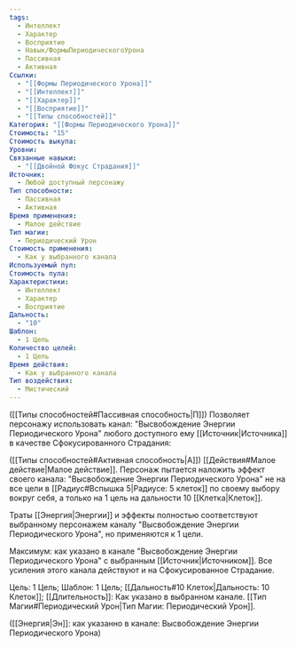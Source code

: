 ```yaml
---
tags:
  - Интеллект
  - Характер
  - Восприятие
  - Навык/ФормыПериодическогоУрона
  - Пассивная
  - Активная
Ссылки:
  - "[[Формы Периодического Урона]]"
  - "[[Интеллект]]"
  - "[[Характер]]"
  - "[[Восприятие]]"
  - "[[Типы способностей]]"
Категория: "[[Формы Периодического Урона]]"
Стоимость: "15"
Стоимость выкупа: 
Уровни: 
Связанные навыки:
  - "[[Двойной Фокус Страдания]]"
Источник:
  - Любой доступный персонажу
Тип способности:
  - Пассивная
  - Активная
Время применения:
  - Малое действие
Тип магии:
  - Периодический Урон
Стоимость применения:
  - Как у выбранного канала
Используемый пул: 
Стоимость пула: 
Характеристики:
  - Интеллект
  - Характер
  - Восприятие
Дальность:
  - "10"
Шаблон:
  - 1 Цель
Количество целей:
  - 1 Цель
Время действия:
  - Как у выбранного канала
Тип воздействия:
  - Мистический
---
```

([[Типы способностей#Пассивная способность|П]]) Позволяет персонажу использовать канал: "Высвобождение Энергии Периодического Урона" любого доступного ему [[Источник|Источника]] в качестве Сфокусированного Страдания:

([[Типы способностей#Активная способность|А]]) [[Действия#Малое действие|Малое действие]]. Персонаж пытается наложить эффект своего канала: "Высвобождение Энергии Периодического Урона" не на все цели в [[Радиус#Вспышка 5|Радиусе: 5 клеток]] по своему выбору вокруг себя, а только на 1 цель на дальности 10 [[Клетка|Клеток]].  

Траты [[Энергия|Энергии]] и эффекты полностью соответствуют выбранному персонажем каналу "Высвобождение Энергии Периодического Урона", но применяются к 1 цели. 
 
Максимум: как указано в канале "Высвобождение Энергии Периодического Урона" с выбранным [[Источник|Источником]]. Все усиления этого канала действуют и на Сфокусированное Страдание.

Цель: 1 Цель; Шаблон: 1 Цель; [[Дальность#10 Клеток|Дальность: 10 Клеток]]; [[Длительность]]: Как указано в выбранном канале. [[Тип Магии#Периодический Урон|Тип Магии: Периодический Урон]]. 

([[Энергия|Эн]]: как указанно в канале: Высвобождение Энергии Периодического Урона)